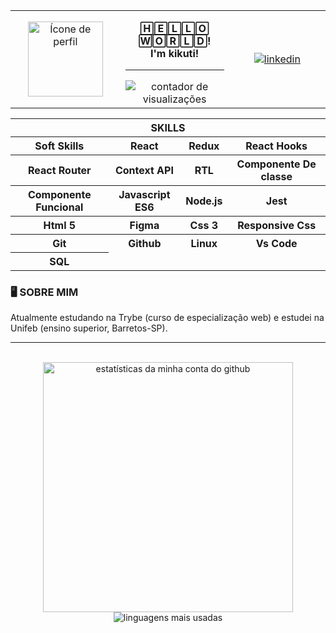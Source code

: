 <table align="center">
  <tr>
    <td width="180" align="center">
      <a href="https://github.com/kikutii">
        <img align="center" width="120px" src="https://avatars.githubusercontent.com/u/12498746?s=400&u=3a18bbe9442e24787a8a37edba6efb8953ce150b&v=4" alt="Ícone de perfil" />
      </a>
    </td>
    <td width="180" align="center">
      <p><b>🄷🄴🄻🄻🄾 🅆🄾🅁🄻🄳!<br/ >I'm kikuti!</b></p>
      <hr />
      <!---https://github.com/antonkomarev/github-profile-views-counter--->
      <img src="https://komarev.com/ghpvc/?username=kikutii&color=7c00ff&label=views&style=flat-square" alt="contador de visualizações"/>
    </td>
    <td width="180" align="center">
      <!---https://shields.io/category/build--->
      <a href="https://www.linkedin.com/in/jo%C3%A3o-victor-kikuti-96a12020a/">
        <img align="center" src="https://img.shields.io/badge/LinkedIn-7c00ff?style=for-the-badge&logo=linkedin&logoColor=fff&labelColor=0fa36b?" alt="linkedin"/>
      </a>
    </td>
  </tr>
</table>

<div align="center">
  <table>
    <tr>
      <th align="center" colspan="6">SKILLS</th>
    </tr>
    <tr>
      <th>Soft Skills</th>
      <th>React</th>
      <th>Redux</th>
      <th>React Hooks</th>
    <tr>
      <th>React Router</th>
      <th>Context API</th>
      <th>RTL</th>
      <th>Componente De classe</th>
    </tr>
    </tr>
    <tr>
      <th>Componente Funcional</th>
      <th>Javascript ES6</th>
      <th>Node.js</th>
      <th>Jest</th>
    </tr>
    <tr>
      <th>Html 5</th>
      <th>Figma</th>
      <th>Css 3</th>
      <th>Responsive Css</th>
    </tr>
    <tr>
      <th>Git</th>
      <th>Github</th>
      <th>Linux</th>
      <th>Vs Code</th>
    </tr>
    <tr>
      <th>SQL</th>
    </tr>
  </table>
  <h3 align="left">🖥️ SOBRE MIM</h3>

  <p align="left">Atualmente estudando na Trybe (curso de especialização web) e estudei na Unifeb (ensino superior, Barretos-SP).</p>
</div>

<hr />

<div align="center">
  <br />

  <img align="center" width="400px" src="https://github-readme-stats.vercel.app/api?username=kikutii&show_icons=true&theme=dark&title_color=7c00ff&text_color=fff&icon_color=7c00ff&bg_color=0d1117&locale=en&border_radius=8&cache_seconds=1800" alt="estatísticas da minha conta do github"/>

  <img align="center" src="https://github-readme-stats.vercel.app/api/top-langs/?username=kikutii&layout=compact&text_color=fff&bg_color=0d1117&locale=en&border_radius=8&cache_seconds=1800&theme=dark&title_color=7c00ff&custom_title=Linguagens Mais Usadas" alt="linguagens mais usadas"/>
</div>
